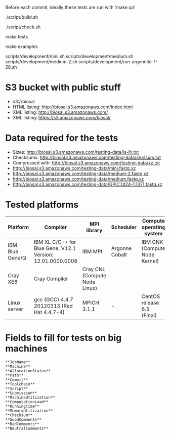 Before each commit, ideally these tests are run with 'make qa'

./script/build.sh

./script/check.sh

make tests

make examples

scripts/development/mini.sh
scripts/development/medium.sh
scripts/development/medium-2.sh
scripts/development/run-argonnite-1-28.sh

# S3 bucket with public stuff

- s3://biosal
- HTML listing: http://biosal.s3.amazonaws.com/index.html
- XML listing: http://biosal.s3.amazonaws.com/
- XML listing: https://s3.amazonaws.com/biosal/

# Data required for the tests

- Sizes: http://biosal.s3.amazonaws.com/testing-data/ls-lh.txt
- Checksums: http://biosal.s3.amazonaws.com/testing-data/sha1sum.txt
- Compressed with: http://biosal.s3.amazonaws.com/testing-data/xz.txt
- http://biosal.s3.amazonaws.com/testing-data/mini.fastq.xz
- http://biosal.s3.amazonaws.com/testing-data/medium-2.fastq.xz
- http://biosal.s3.amazonaws.com/testing-data/medium.fastq.xz
- http://biosal.s3.amazonaws.com/testing-data/GPIC.1424-1.1371.fastq.xz

# Tested platforms

| Platform | Compiler | MPI library | Scheduler | Compute operating system |
| --- | --- | --- | --- | --- |
| IBM Blue Gene/Q | IBM XL C/C++ for Blue Gene, V12.1 Version: 12.01.0000.0008 | IBM MPI | Argonne Cobalt | IBM CNK (Compute Node Kernel) |
| Cray XE6 | Cray Compiler | Cray CNL (Compute Node Linux) |
| Linux server | gcc (GCC) 4.4.7 20120313 (Red Hat 4.4.7-4) | MPICH 3.1.1 | - | CentOS release 6.5 (Final) |

# Fields to fill for tests on big machines

```
**JobName**
**Machine**
**AllocationStatus**
**Path**
**Commit**
**Toolchain**
**Script**
**Submission**
**MachineUtilization**
**ComputationLoad**
**RunningTime**
**MemoryUtilization**
**Checksum**
**GoodComments**
**BadComments**
**NeutralComments**
```

